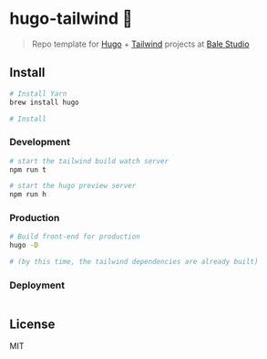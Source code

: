 # hugo-tailwind 🍃

> Repo template for [Hugo](https://gohugo.io/) + [Tailwind](https://tailwindcss.com/) projects at [Bale Studio](https://bale.studio)

## Install

```sh
# Install Yarn
brew install hugo

# Install 
```

### Development

```sh
# start the tailwind build watch server
npm run t 

# start the hugo preview server
npm run h
```

### Production

```sh
# Build front-end for production
hugo -D

# (by this time, the tailwind dependencies are already built)
```

### Deployment

```sh

```

## License

MIT
